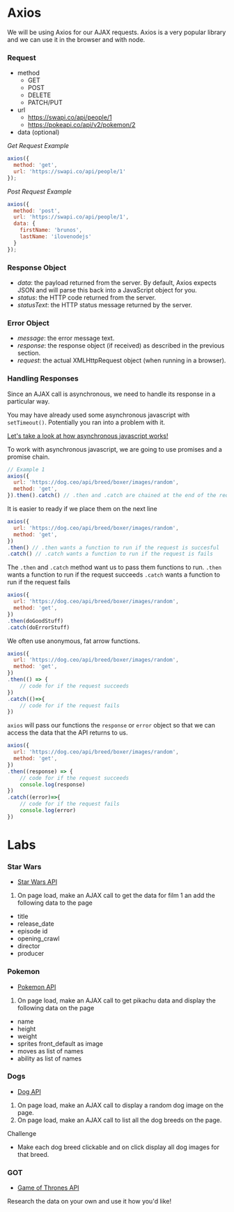 # Axios

We will be using Axios for our AJAX requests.  Axios is a very popular library and we can use it in the browser and with node.

### Request
- method
    - GET
    - POST
    - DELETE
    - PATCH/PUT
- url
    - https://swapi.co/api/people/1
    - https://pokeapi.co/api/v2/pokemon/2
- data (optional)

*Get Request Example*
```js
axios({
  method: 'get',
  url: 'https://swapi.co/api/people/1'
});
```

*Post Request Example*
```js
axios({
  method: 'post',
  url: 'https://swapi.co/api/people/1',
  data: {
    firstName: 'brunos',
    lastName: 'ilovenodejs'
  }
});
```

### Response Object

- *data*: the payload returned from the server. By default, Axios expects JSON and will parse this back into a JavaScript object for you.
- *status*: the HTTP code returned from the server.
- *statusText*: the HTTP status message returned by the server.

### Error Object

- *message*: the error message text.
- *response*: the response object (if received) as described in the previous section.
- *request*: the actual XMLHttpRequest object (when running in a browser).

### Handling Responses

Since an AJAX call is asynchronous, we need to handle its response in a particular way.  

You may have already used some asynchronous javascript with `setTimeout()`.  Potentially you ran into a problem with it.  

[Let's take a look at how asynchronous javascript works!](https://www.youtube.com/watch?v=8aGhZQkoFbQ)

To work with asynchronous javascript, we are going to use promises and a promise chain.

```js
// Example 1
axios({
  url: 'https://dog.ceo/api/breed/boxer/images/random',
  method: 'get',
}).then().catch() // .then and .catch are chained at the end of the request 
```

It is easier to ready if we place them on the next line
```js
axios({
  url: 'https://dog.ceo/api/breed/boxer/images/random',
  method: 'get',
})
.then() // .then wants a function to run if the request is succesful
.catch() // .catch wants a function to run if the request is fails
```

The `.then` and `.catch` method want us to pass them functions to run.
`.then` wants a function to run if the request succeeds 
`.catch` wants a function to run if the request fails
```js
axios({
  url: 'https://dog.ceo/api/breed/boxer/images/random',
  method: 'get',
})
.then(doGoodStuff) 
.catch(doErrorStuff) 
```

We often use anonymous, fat arrow functions.
```js
axios({
  url: 'https://dog.ceo/api/breed/boxer/images/random',
  method: 'get',
})
.then(() => {
    // code for if the request succeeds
}) 
.catch(()=>{
    // code for if the request fails
}) 
```

`axios` will pass our functions the `response` or `error` object so that we can access the data that the API returns to us.
```js
axios({
  url: 'https://dog.ceo/api/breed/boxer/images/random',
  method: 'get',
})
.then((response) => {
    // code for if the request succeeds
    console.log(response)
}) 
.catch((error)=>{
    // code for if the request fails
    console.log(error)
}) 
```






# Labs

### Star Wars

- [Star Wars API](https://swapi.co/)

1.  On page load, make an AJAX call to get the data for film 1 an add the following data to the page
- title
- release_date 
- episode id
- opening_crawl
- director
- producer

### Pokemon

- [Pokemon API](https://pokeapi.co/)

1.  On page load, make an AJAX call to get pikachu data and display the following data on the page
- name
- height
- weight
- sprites front_default as image
- moves as list of names
- ability as list of names

### Dogs

- [Dog API](https://dog.ceo/dog-api/)

1.  On page load, make an AJAX call to display a random dog image on the page.
2.  On page load, make an AJAX call to list all the dog breeds on the page.

Challenge
- Make each dog breed clickable and on click display all dog images for that breed.

### GOT

- [Game of Thrones API](https://anapioficeandfire.com/)

Research the data on your own and use it how you'd like!
